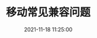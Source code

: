 ---
title: 移动常见兼容问题
excerpt: false
thumbnail: 'https://jiangwen-blog.oss-cn-fuzhou.aliyuncs.com/images/dd3e880811ebb6e017c2d2eca2.webp'
tags: [移动端, 兼容]
categories: [CSS]
date: 2021-11-18 11:25:00
---